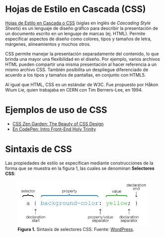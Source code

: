 # Hojas de Estilo en Cascada (CSS)
[Hojas de Estilo en Cascada o CSS](https://www.w3.org/Style/CSS/#specs) (siglas en inglés de *Cascading Style Sheets*) es un lenguaje de diseño gráfico para describir la presentación de un documento escrito en un lenguaje de marcas (ej. HTML). Permite especificar aspectos de diseño como colores, tipos y tamaños de letra, márgenes, alineamientos y muchos otros.

CSS permite manejar la presentación separadamente del contenido, lo que brinda una mayor una flexibilidad en el diseño. Por ejemplo, varios archivos HTML pueden compartir una misma presentación al hacer referencia a un mismo archivo CSS. También posibilita un despliegue diferenciado de acuerdo a los tipos y tamaños de pantallas, en conjunto con HTML5.

Al igual que HTML, CSS es un estándar de W3C. Fue propuesto por Håkon Wium Lie, quien trabajaba en CERN con Tim Berners-Lee, en 1994.

# Ejemplos de uso de CSS
- [CSS Zen Garden: The Beauty of CSS Design](http://www.csszengarden.com/)
- [En CodePen: Intro Front-End Holy Trinity](https://codepen.io/mongeauc/pen/gPVoXd)

# Sintaxis de CSS
Las propiedades de estilo se especifican mediante construcciones de la forma que se muestra en la figura 1, las cuales se denominan **Selectores CSS**:

<figure>
  <img src="img/sintaxiscss.png" alt="Selector CSS">
  <figcaption>
    <strong>Figura 1.</strong> Sintaxis de selectores CSS. Fuente: <a href="http://en-support.files.wordpress.com/2011/09/css-selectors-lrg.png">WordPress</a>.
  </figcaption>
</figure>
